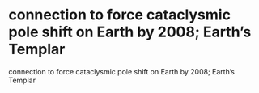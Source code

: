 # connection to force cataclysmic pole shift on Earth by 2008; Earth’s Templar

connection to force cataclysmic pole shift on Earth by 2008; Earth’s Templar